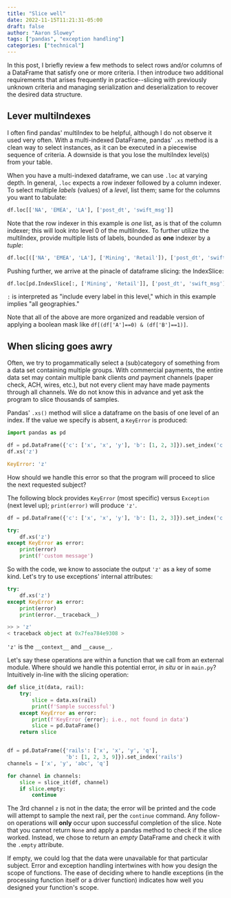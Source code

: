 ```yaml
---
title: "Slice well"
date: 2022-11-15T11:21:31-05:00
draft: false
author: "Aaron Slowey"
tags: ["pandas", "exception handling"]
categories: ["technical"]
---
```


In this post, I briefly review a few methods to select rows and/or columns of a
DataFrame that satisfy one or more criteria. I then introduce two additional
requirements that arises frequently in practice--slicing with
previously unknown criteria and managing serialization and deserialization 
to recover the desired data structure.

## Lever multiIndexes

I often find pandas' multiIndex to be helpful, although I do not observe it 
used very often. With a multi-indexed DataFrame, pandas' `.xs` method is a 
clean way to select instances, as it can be executed
in a piecewise sequence of criteria. A downside is that you lose the 
multiIndex level(s) from your table.

When you have a multi-indexed dataframe, we can use `.loc` at varying depth. In
general, `.loc` expects a row indexer followed by a column indexer. To select
multiple _labels_ (values) of a _level_, list them; same for the columns you
want to tabulate:

```python
df.loc[['NA', 'EMEA', 'LA'], ['post_dt', 'swift_msg']]
```

Note that the row indexer in this example is _one_ list, as is that of the 
column indexer; this will look into level 0 of the multiIndex. To further 
utilize the multiIndex, provide multiple lists of labels, bounded
as __one__ indexer by a _tuple_:

```python
df.loc[(['NA', 'EMEA', 'LA'], ['Mining', 'Retail']), ['post_dt', 'swift_msg']]
```

Pushing further, we arrive at the pinacle of dataframe slicing: the IndexSlice:

```python
df.loc[pd.IndexSlice[:, ['Mining', 'Retail']], ['post_dt', 'swift_msg']]
```

`:` is interpreted as "include every label in this level," which in this example
implies "all geographies."

Note that all of the above are more organized and readable version of 
applying a boolean mask like `df[(df['A']==0) & (df['B']==1)]`.

## When slicing goes awry

Often, we try to progammatically select a (sub)category of something from a data
set containing multiple groups. With commercial payments, the entire data set
may contain multiple bank clients _and_ payment channels (paper check, ACH,
wires, etc.), but not every client may have made payments through all channels.
We do not know this in advance and yet ask the program to slice thousands of 
samples.

Pandas' `.xs()` method will slice a dataframe on the basis of one level 
of an index. If the value we specify is absent, a `KeyError` is produced:

```python
import pandas as pd

df = pd.DataFrame({'c': ['x', 'x', 'y'], 'b': [1, 2, 3]}).set_index('c')
df.xs('z')

KeyError: 'z'
```

How should we handle this error so that the program will proceed to slice
the next requested subject?

The following block provides `KeyError` (most specific)
versus `Exception` (next level up); `print(error)` will produce `'z'`.

```python
df = pd.DataFrame({'c': ['x', 'x', 'y'], 'b': [1, 2, 3]}).set_index('c')

try:
    df.xs('z')
except KeyError as error:
    print(error)
    print(f'custom message')
```

So with the code, we know to associate the output `'z'` as a key of some kind.
Let's try to use exceptions' internal attributes:

```python
try:
    df.xs('z')
except KeyError as error:
    print(error)
    print(error.__traceback__)

>> > 'z'
< traceback object at 0x7fea784e9308 >
```

`'z'` is the `__context__` and `__cause__`.

Let's say these operations are within a function that we call from an
external module. Where should we handle this potential error, _in situ_ or
in `main.py`? Intuitively in-line with the slicing operation:

```python
def slice_it(data, rail):
    try:
        slice = data.xs(rail)
        print(f'Sample successful')
    except KeyError as error:
        print(f'KeyError {error}; i.e., not found in data')
        slice = pd.DataFrame()
    return slice


df = pd.DataFrame({'rails': ['x', 'x', 'y', 'q'],
                   'b': [1, 2, 3, 9]}).set_index('rails')
channels = ['x', 'y', 'abc', 'q']

for channel in channels:
    slice = slice_it(df, channel)
    if slice.empty:
        continue
```

The 3rd channel `z` is not in the data; the error will be printed and the code 
will
attempt to sample the next rail, per the `continue` command. Any follow-on
operations will __only__ occur upon successful completion of the slice. Note
that you cannot return `None` and apply a pandas method to check if the slice
worked. Instead, we chose to return an _empty_ DataFrame and check it with
the `.empty` attribute.

If empty, we could log that the data were unavailable for that particular
subject. Error and exception handling intertwines with how you design the
scope of functions.  The ease of deciding where to handle exceptions 
(in the processing function itself or a driver function) indicates how 
well you designed your function's scope.